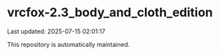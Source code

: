 # vrcfox-2.3_body_and_cloth_edition

Last updated: 2025-07-15 02:01:17

This repository is automatically maintained.
